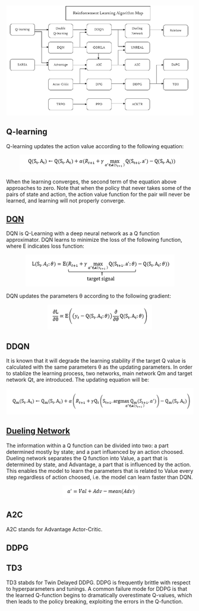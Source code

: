 <p align="center">
  <img src="/assets/reinforcement_learning_algorithm_map.png"/>
</p>

## Q-learning
Q-learning updates the action value according to the following equation:

<p align="center">
  <img src="/assets/q-learning.PNG"/>
</p>

When the learning converges, the second term of the equation above approaches to zero.
Note that when the policy that never takes some of the pairs of state and action, the action value function for the pair will never be learned, and learning will not properly converge. 

## [DQN](/examples/reinforcement_learning/dqn)
DQN is Q-Learning with a deep neural network as a Q function approximator. DQN learns to minimize the loss of the following function, where E indicates loss function:

<p align="center">
  <img src="/assets/dqn.PNG"/>
</p>

DQN updates the parameters θ according to the following gradient:

<p align="center">
  <img src="/assets/dqn_grad.PNG"/>
</p>

## DDQN
It is known that it will degrade the learning stability if the target Q value is calculated with the same parameters θ as the updating parameters. In order to stablize the learning process, two networks, main network Qm and target network Qt, are introduced. The updating equation will be:

<p align="center">
  <img src="/assets/ddqn.PNG"/>
</p>

## [Dueling Network](/examples/reinforcement_learning/dueling_network)
The information within a Q function can be divided into two: a part determined mostly by state; and a part influenced by an action choosed. Dueling network separates the Q function into Value, a part that is determined by state, and Advantage, a part that is influenced by the action. This enables the model to learn the parameters that is related to Value every step regardless of action choosed, i.e. the model can learn faster than DQN.

<p align="center">
  <img src="/assets/dueling_net.PNG"/>
</p>

## A2C
A2C stands for Advantage Actor-Critic. 

## DDPG

## TD3
TD3 stabds for Twin Delayed DDPG. DDPG is frequently brittle with respect to hyperparameters and tunings. A common failure mode for DDPG is that the learned Q-function begins to dramatically overestimate Q-values, which then leads to the policy breaking, exploiting the errors in the Q-function.
